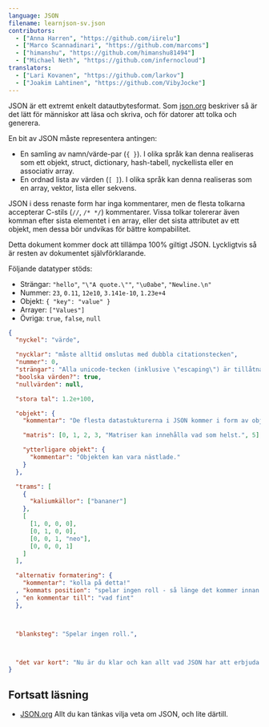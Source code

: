 ```yaml
---
language: JSON
filename: learnjson-sv.json
contributors:
  - ["Anna Harren", "https://github.com/iirelu"]
  - ["Marco Scannadinari", "https://github.com/marcoms"]
  - ["himanshu", "https://github.com/himanshu81494"]
  - ["Michael Neth", "https://github.com/infernocloud"]
translators:
  - ["Lari Kovanen", "https://github.com/larkov"]
  - ["Joakim Lahtinen", "https://github.com/VibyJocke"]
---
```


JSON är ett extremt enkelt datautbytesformat. Som [json.org](http://json.org) beskriver så är det lätt för människor att läsa och skriva, och för datorer att tolka och generera.

En bit av JSON måste representera antingen:
* En samling av namn/värde-par (`{ }`). I olika språk kan denna realiseras som ett objekt, struct, dictionary, hash-tabell, nyckellista eller en associativ array.
* En ordnad lista av värden (`[ ]`). I olika språk kan denna realiseras som en array, vektor, lista eller sekvens.

JSON i dess renaste form har inga kommentarer, men de flesta tolkarna accepterar C-stils (`//`, `/* */`) kommentarer. Vissa tolkar tolererar även komman efter sista elementet i en array, eller det sista attributet av ett objekt, men dessa bör undvikas för bättre kompabilitet.

Detta dokument kommer dock att tillämpa 100% giltigt JSON. Lyckligtvis så är resten av dokumentet självförklarande.

Följande datatyper stöds:
* Strängar: `"hello"`, `"\"A quote.\""`, `"\u0abe"`, `"Newline.\n"`
* Nummer: `23`, `0.11`, `12e10`, `3.141e-10`, `1.23e+4`
* Objekt: `{ "key": "value" }`
* Arrayer: `["Values"]`
* Övriga: `true`, `false`, `null`

```json
{
  "nyckel": "värde",

  "nycklar": "måste alltid omslutas med dubbla citationstecken",
  "nummer": 0,
  "strängar": "Alla unicode-tecken (inklusive \"escaping\") är tillåtna.",
  "boolska värden?": true,
  "nullvärden": null,

  "stora tal": 1.2e+100,

  "objekt": {
    "kommentar": "De flesta datastukturerna i JSON kommer i form av objekt.",

    "matris": [0, 1, 2, 3, "Matriser kan innehålla vad som helst.", 5],

    "ytterligare objekt": {
      "kommentar": "Objekten kan vara nästlade."
    }
  },

  "trams": [
    {
      "kaliumkällor": ["bananer"]
    },
    [
      [1, 0, 0, 0],
      [0, 1, 0, 0],
      [0, 0, 1, "neo"],
      [0, 0, 0, 1]
    ]
  ],

  "alternativ formatering": {
    "kommentar": "kolla på detta!"
  , "kommats position": "spelar ingen roll - så länge det kommer innan värdet"
  , "en kommentar till": "vad fint"
  },



  "blanksteg": "Spelar ingen roll.",



  "det var kort": "Nu är du klar och kan allt vad JSON har att erbjuda."
}
```

## Fortsatt läsning

* [JSON.org](http://json.org/json-sv.html) Allt du kan tänkas vilja veta om JSON, och lite därtill.
